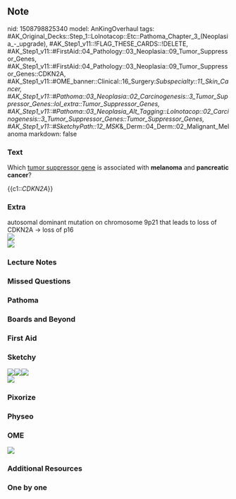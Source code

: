 ## Note
nid: 1508798825340
model: AnKingOverhaul
tags: #AK_Original_Decks::Step_1::Lolnotacop::Etc::Pathoma_Chapter_3_(Neoplasia_-_upgrade), #AK_Step1_v11::!FLAG_THESE_CARDS::!DELETE, #AK_Step1_v11::#FirstAid::04_Pathology::03_Neoplasia::09_Tumor_Suppressor_Genes, #AK_Step1_v11::#FirstAid::04_Pathology::03_Neoplasia::09_Tumor_Suppressor_Genes::CDKN2A, #AK_Step1_v11::#OME_banner::Clinical::16_Surgery:_Subspecialty::11_Skin_Cancer, #AK_Step1_v11::#Pathoma::03_Neoplasia::02_Carcinogenesis::3_Tumor_Suppressor_Genes::lol_extra::Tumor_Suppressor_Genes, #AK_Step1_v11::#Pathoma::03_Neoplasia_Alt_Tagging::Lolnotacop::02_Carcinogenesis::3_Tumor_Suppressor_Genes::Tumor_Suppressor_Genes, #AK_Step1_v11::#SketchyPath::12_MSK_&_Derm::04_Derm::02_Malignant_Melanoma
markdown: false

### Text
Which <u>tumor suppressor gene</u> is associated with
<b>melanoma</b> and <b>pancreatic cancer</b>?
<div>
  {{c1::<i>CDKN2A</i>}}
</div>

### Extra
<div>
  autosomal dominant mutation on chromosome 9p21 that leads to loss
  of CDKN2A -> loss of p16
</div><img src="paste-136524125438419.jpg">
<div><img src="paste-104625403330563.jpg"></div>

### Lecture Notes


### Missed Questions


### Pathoma


### Boards and Beyond


### First Aid


### Sketchy
<div><img src=
"Screen%20Shot%202020-01-19%20at%201.36.19%20PM.JPG"><img src=
"Screen%20Shot%202020-01-19%20at%201.36.26%20PM.JPG"><img src=
"Zoverall%20picture%20(32)_1566160514431.jpg"></div><img src=
"Zoverall%20picture%20(50)_1566160514431.jpg">

### Pixorize


### Physeo


### OME
<div class="ome-widget">
  <a href=
  "https://onlinemeded.org/spa/surgery-subspecialty/skin-cancer/acquire?ref=anki">
  <img src="_OME_AnkiFlashcards_Lesson_2.png"></a>
</div>

### Additional Resources


### One by one


